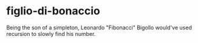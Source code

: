 figlio-di-bonaccio
==================

Being the son of a simpleton, Leonardo "Fibonacci" Bigollo would've used recursion to slowly find his number.
